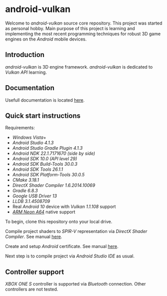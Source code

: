 # android-vulkan

Welcome to _android-vulkan_ source core repository. This project was started as personal hobby. Main purpose of this project is learning and implementing the most recent programming techniques for robust 3D game engines on the _Android_ mobile devices.

## Introduction

_android-vulkan_ is 3D engine framework. _android-vulkan_ is dedicated to _Vulkan API_ learning.

## Documentation

Usefull documentation is located [here](docs/documentation.md).

## Quick start instructions

Requirements:

* _Windows Vista_+
* _Android Studio 4.1.3_
* _Android Studio Gradle Plugin 4.1.3_
* _Android NDK 22.1.7171670 (side by side)_
* _Android SDK 10.0 (API level 29)_
* _Android SDK Build-Tools 30.0.3_
* _Android SDK Tools 26.1.1_
* _Android SDK Platform-Tools 30.0.5_
* _CMake 3.18.1_
* _DirectX Shader Compiler 1.6.2014.10069_
* _Gradle 6.8.3_
* _Google USB Driver 13_
* _LLDB 3.1.4508709_
* Real _Android 10_ device with _Vulkan 1.1.108_ support
* [_ARM Neon_ _A64_](https://developer.arm.com/architectures/instruction-sets/simd-isas/neon/neon-programmers-guide-for-armv8-a/introducing-neon-for-armv8-a) native support

To begin, clone this repository onto your local drive.

Compile project shaders to _SPIR-V_ representation via _DirectX Shader Compiler_. See manual [here](docs/shader-compilation.md).

Create and setup _Android_ certificate. See manual [here](docs/release-build.md).

Next step is to compile project via _Android Studio IDE_ as usual.

## Controller support

_XBOX ONE S_ controller is supported via _Bluetooth_ connection. Other controllers are not tested.
